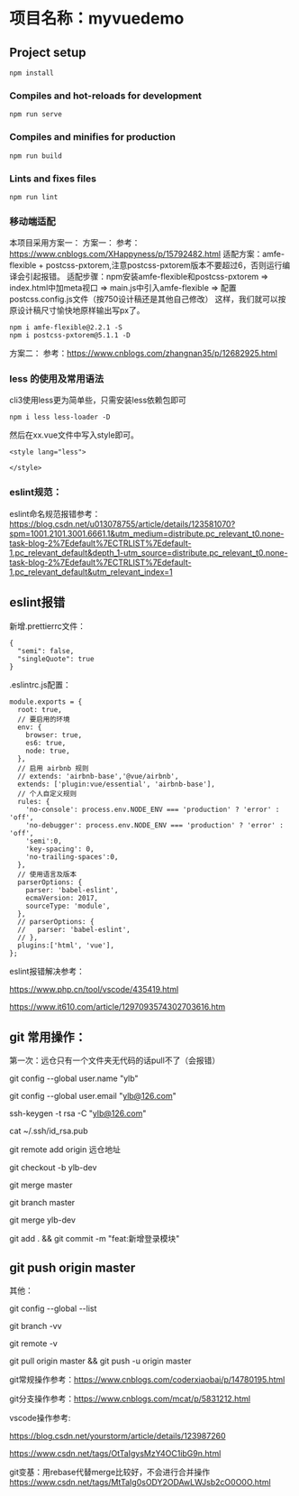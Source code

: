 # 项目名称：myvuedemo

## Project setup
```
npm install
```

### Compiles and hot-reloads for development
```
npm run serve
```

### Compiles and minifies for production
```
npm run build
```

### Lints and fixes files
```
npm run lint
```

### 移动端适配
本项目采用方案一：
方案一：
参考：https://www.cnblogs.com/XHappyness/p/15792482.html
适配方案：amfe-flexible + postcss-pxtorem,注意postcss-pxtorem版本不要超过6，否则运行编译会引起报错。
适配步骤：npm安装amfe-flexible和postcss-pxtorem => index.html中加meta视口 => main.js中引入amfe-flexible => 配置postcss.config.js文件（按750设计稿还是其他自己修改）
这样，我们就可以按原设计稿尺寸愉快地原样输出写px了。
```
npm i amfe-flexible@2.2.1 -S
npm i postcss-pxtorem@5.1.1 -D
```

方案二：
参考：https://www.cnblogs.com/zhangnan35/p/12682925.html

### less 的使用及常用语法
cli3使用less更为简单些，只需安装less依赖包即可
```
npm i less less-loader -D
```
然后在xx.vue文件中写入style即可。
```
<style lang="less">

</style>
```
### eslint规范：
eslint命名规范报错参考：https://blog.csdn.net/u013078755/article/details/123581070?spm=1001.2101.3001.6661.1&utm_medium=distribute.pc_relevant_t0.none-task-blog-2%7Edefault%7ECTRLIST%7Edefault-1.pc_relevant_default&depth_1-utm_source=distribute.pc_relevant_t0.none-task-blog-2%7Edefault%7ECTRLIST%7Edefault-1.pc_relevant_default&utm_relevant_index=1

## eslint报错
新增.prettierrc文件：
```
{
  "semi": false,
  "singleQuote": true
}
```

.eslintrc.js配置：
```
module.exports = {
  root: true,
  // 要启用的环境
  env: {
    browser: true,
    es6: true,
    node: true,
  },
  // 启用 airbnb 规则
  // extends: 'airbnb-base','@vue/airbnb', 
  extends: ['plugin:vue/essential', 'airbnb-base'],
  // 个人自定义规则
  rules: {
    'no-console': process.env.NODE_ENV === 'production' ? 'error' : 'off',
    'no-debugger': process.env.NODE_ENV === 'production' ? 'error' : 'off',
    'semi':0,
    'key-spacing': 0,
    'no-trailing-spaces':0,
  },
  // 使用语言及版本
  parserOptions: {
    parser: 'babel-eslint',
    ecmaVersion: 2017,
    sourceType: 'module',
  },
  // parserOptions: {
  //   parser: 'babel-eslint',
  // },
  plugins:['html', 'vue'],
};
```
eslint报错解决参考：

https://www.php.cn/tool/vscode/435419.html

https://www.it610.com/article/1297093574302703616.htm

## git 常用操作：

第一次：远仓只有一个文件夹无代码的话pull不了（会报错）

git config --global user.name "ylb"

git config --global user.email "ylb@126.com"

ssh-keygen -t rsa -C "ylb@126.com"

cat ~/.ssh/id_rsa.pub

git remote add origin 远仓地址

git checkout -b ylb-dev

git merge master

git branch master

git merge ylb-dev

git add . && git commit -m "feat:新增登录模块"

git push origin master
---
其他：

git config --global --list

git branch -vv

git remote -v

git pull origin master && git push -u origin master

git常规操作参考：https://www.cnblogs.com/coderxiaobai/p/14780195.html

git分支操作参考：https://www.cnblogs.com/mcat/p/5831212.html

vscode操作参考:

https://blog.csdn.net/yourstorm/article/details/123987260

https://www.csdn.net/tags/OtTaIgysMzY4OC1ibG9n.html

git变基：用rebase代替merge比较好，不会进行合并操作
https://www.csdn.net/tags/MtTaIg0sODY2ODAwLWJsb2cO0O0O.html